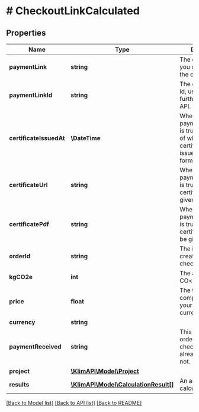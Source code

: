 # # CheckoutLinkCalculated

## Properties

Name | Type | Description | Notes
------------ | ------------- | ------------- | -------------
**paymentLink** | **string** | The checkout link you can transfer to the customer. | [optional]
**paymentLinkId** | **string** | The checkout link id, used to make further calls to the API. | [optional]
**certificateIssuedAt** | **\DateTime** | When payment_received is true, timestamp of when the certificate was issued in ISO 8601 format (UTC) | [optional]
**certificateUrl** | **string** | When payment_received is true, the url to the certificate will be given. | [optional]
**certificatePdf** | **string** | When payment_received is true, the url to the certificate pdf will be given. | [optional]
**orderId** | **string** | The id of the order created for the checkout link. | [optional]
**kgCO2e** | **int** | The amount of kg CO&lt;sub&gt;2&lt;/sub&gt;e. | [optional]
**price** | **float** | The total of the compensation in your given currency **incl. VAT**. | [optional]
**currency** | **string** |  | [optional]
**paymentReceived** | **string** | This indicates if the order via the checkout link is already fulfilled or not. | [optional]
**project** | [**\KlimAPI\Model\Project**](Project.md) |  | [optional]
**results** | [**\KlimAPI\Model\CalculationResult[]**](CalculationResult.md) | An array of the calculation results | [optional]

[[Back to Model list]](../../README.md#models) [[Back to API list]](../../README.md#endpoints) [[Back to README]](../../README.md)
